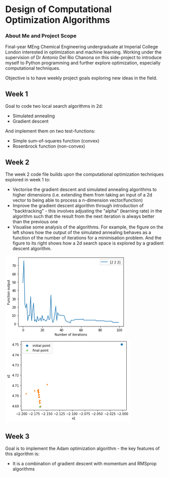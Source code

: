 # Design of Computational Optimization Algorithms

### About Me and Project Scope

Final-year MEng Chemical Engineering undergraduate at Imperial College London interested in optimization and machine learning. Working under the supervision of Dr Antonio Del Rio Chanona on this side-project to introduce myself to Python programming and further explore optimization, especially computational techniques. 

Objective is to have weekly project goals exploring new ideas in the field. 

## Week 1 

Goal to code two local search algorithms in 2d: 
- Simulated annealing 
- Gradient descent 

And implement them on two test-functions: 
- Simple sum-of-squares function (convex)
- Rosenbrock function (non-convex) 

## Week 2 

The week 2 code file builds upon the computational optimization techniques explored in week 1 to: 
- Vectorise the gradient descent and simulated annealing algorithms to higher dimensions (i.e. extending them from taking an input of a 2d vector to being able to process a n-dimension vector/function) 
- Improve the gradient descent algorithm through introduction of "backtracking" - this involves adjusting the "alpha" (learning rate) in the algorithm such that the result from the next iteration is always better than the previous one 
- Visualise some analysis of the algorithms. For example, the figure on the left shows how the output of the simulated annealing behaves as a function of the number of iterations for a minimisation problem. And the figure to its right shows how a 2d search space is explored by a gradient descent algorithm.


![](Images/Simulated_annealing.png) ![](Images/gradient_descent_search_space.png)

## Week 3

Goal is to implement the Adam optimization algorithm - the key features of this algorithm is: 
- It is a combination of gradient descent with momentum and RMSprop algorithms 


